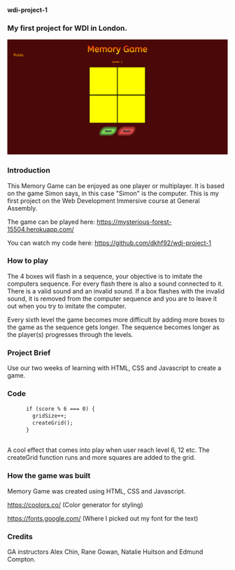 <h4>wdi-project-1</h4>
<h3>My first project for WDI in London.</h3>

![](MemoryGame.png)



<h3>Introduction</h3>

This Memory Game can be enjoyed as one player or multiplayer. It is based on the game Simon says, in this case "Simon" is the computer. This is my first project on the Web Development Immersive course at General Assembly.

The game can be played here: https://mysterious-forest-15504.herokuapp.com/

You can watch my code here: https://github.com/dkhf92/wdi-project-1



<h3>How to play</h3>

The 4 boxes will flash in a sequence, your objective is to imitate the computers sequence. For every flash there is also a sound connected to it. There is a valid sound and an invalid sound. If a box flashes with the invalid sound, it is removed from the computer sequence and you are to leave it out when you try to imitate the computer. 

Every sixth level the game becomes more difficult by adding more boxes to the game as the sequence gets longer. The sequence becomes longer as the player(s) progresses through the levels.



<h3>Project Brief</h3>

Use our two weeks of learning with HTML, CSS and Javascript to create a game.

<h3>Code</h3>


```
      if (score % 6 === 0) {
        gridSize++;
        createGrid();
      }
      
```

A cool effect that comes into play when user reach level 6, 12 etc. The createGrid function runs and more squares are added to the grid.

<h3>How the game was built</h3>

Memory Game was created using HTML, CSS and Javascript.

https://coolors.co/ (Color generator for styling)

https://fonts.google.com/ (Where I picked out my font for the text)



<h3>Credits</h3>

GA instructors Alex Chin, Rane Gowan, Natalie Huitson and Edmund Compton.
